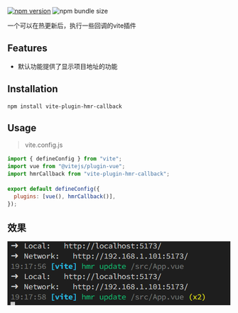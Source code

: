 [![npm version](https://img.shields.io/npm/v/vite-plugin-hmr-callback)](https://www.npmjs.com/package/vite-plugin-hmr-callback) ![npm bundle size](https://img.shields.io/bundlephobia/min/vite-plugin-hmr-callback)

一个可以在热更新后，执行一些回调的vite插件

## Features

- 默认功能提供了显示项目地址的功能

## Installation

```shell
npm install vite-plugin-hmr-callback
```

## Usage

> vite.config.js

```js
import { defineConfig } from "vite";
import vue from "@vitejs/plugin-vue";
import hmrCallback from "vite-plugin-hmr-callback";

export default defineConfig({
  plugins: [vue(), hmrCallback()],
});

```

## 效果

![](https://raw.githubusercontent.com/xxxsjan/pic-bed/main/202304091918913.png)
